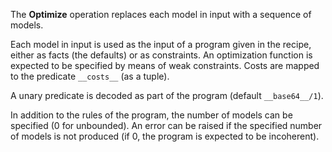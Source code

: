 The **Optimize** operation replaces each model in input with a sequence of models.

Each model in input is used as the input of a program given in the recipe, either as facts (the defaults) or as constraints. An optimization function is expected to be specified by means of weak constraints. Costs are mapped to the predicate `__costs__` (as a tuple).

A unary predicate is decoded as part of the program (default `__base64__/1`).

In addition to the rules of the program, the number of models can be specified (0 for unbounded). An error can be raised if the specified number of models is not produced (if 0, the program is expected to be incoherent).
